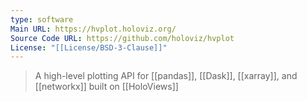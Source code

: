 ```yaml
---
type: software
Main URL: https://hvplot.holoviz.org/
Source Code URL: https://github.com/holoviz/hvplot
License: "[[License/BSD-3-Clause]]"
---
```

> A high-level plotting API for [[pandas]], [[Dask]], [[xarray]], and [[networkx]] built on [[HoloViews]]